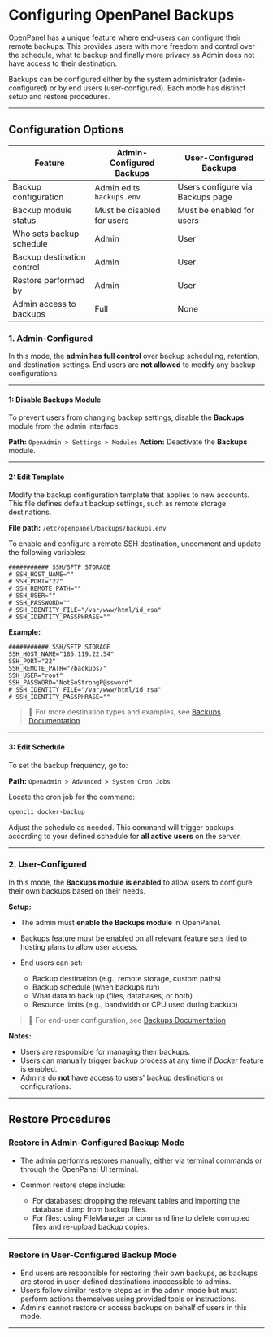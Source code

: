 # Configuring OpenPanel Backups

OpenPanel has a unique feature where end-users can configure their remote backups. This provides users with more freedom and control over the schedule, what to backup and finally more privacy as Admin does not have access to their destination.

Backups can be configured either by the system administrator (admin-configured) or by end users (user-configured). Each mode has distinct setup and restore procedures.

---

## Configuration Options

| Feature                    | Admin-Configured Backups       | User-Configured Backups               |
| -------------------------- | ------------------------------ | ------------------------------------- |
| Backup configuration       | Admin edits `backups.env`      | Users configure via Backups page      |
| Backup module status       | Must be disabled for users     | Must be enabled for users             |
| Who sets backup schedule   | Admin                          | User                                  |
| Backup destination control | Admin                          | User                                  |
| Restore performed by       | Admin                          | User                                  |
| Admin access to backups    | Full                           | None                                  |


### 1. Admin-Configured

In this mode, the **admin has full control** over backup scheduling, retention, and destination settings. End users are **not allowed** to modify any backup configurations.

---

#### 1: Disable Backups Module

To prevent users from changing backup settings, disable the **Backups** module from the admin interface.

**Path:**
`OpenAdmin > Settings > Modules`
**Action:** Deactivate the **Backups** module.

---

#### 2: Edit Template

Modify the backup configuration template that applies to new accounts. This file defines default backup settings, such as remote storage destinations.

**File path:**
`/etc/openpanel/backups/backups.env`

To enable and configure a remote SSH destination, uncomment and update the following variables:

```env
########### SSH/SFTP STORAGE
# SSH_HOST_NAME=""
# SSH_PORT="22"
# SSH_REMOTE_PATH=""
# SSH_USER=""
# SSH_PASSWORD=""
# SSH_IDENTITY_FILE="/var/www/html/id_rsa"
# SSH_IDENTITY_PASSPHRASE=""
```

**Example:**

```env
########### SSH/SFTP STORAGE
SSH_HOST_NAME="185.119.22.54"
SSH_PORT="22"
SSH_REMOTE_PATH="/backups/"
SSH_USER="root"
SSH_PASSWORD="NotSoStrongP@ssword"
# SSH_IDENTITY_FILE="/var/www/html/id_rsa"
# SSH_IDENTITY_PASSPHRASE=""
```

> 🔗 For more destination types and examples, see [Backups Documentation](/docs/panel/files/backups/#destinations)

---

#### 3: Edit Schedule

To set the backup frequency, go to:

**Path:**
`OpenAdmin > Advanced > System Cron Jobs`

Locate the cron job for the command:

```bash
opencli docker-backup
```

Adjust the schedule as needed. This command will trigger backups according to your defined schedule for **all active users** on the server.

---

### 2. User-Configured

In this mode, the **Backups module is enabled** to allow users to configure their own backups based on their needs.

**Setup:**

* The admin must **enable the Backups module** in OpenPanel.
* Backups feature must be enabled on all relevant feature sets tied to hosting plans to allow user access.
* End users can set:

  * Backup destination (e.g., remote storage, custom paths)
  * Backup schedule (when backups run)
  * What data to back up (files, databases, or both)
  * Resource limits (e.g., bandwidth or CPU used during backup)

> 🔗 For end-user configuration, see [Backups Documentation](/docs/panel/files/backups/)

**Notes:**

* Users are responsible for managing their backups.
* Users can manually trigger backup process at any time if *Docker* feature is enabled.
* Admins do **not** have access to users' backup destinations or configurations.

---

## Restore Procedures

### Restore in Admin-Configured Backup Mode

* The admin performs restores manually, either via terminal commands or through the OpenPanel UI terminal.
* Common restore steps include:

  * For databases: dropping the relevant tables and importing the database dump from backup files.
  * For files: using FileManager or command line to delete corrupted files and re-upload backup copies.

---

### Restore in User-Configured Backup Mode

* End users are responsible for restoring their own backups, as backups are stored in user-defined destinations inaccessible to admins.
* Users follow similar restore steps as in the admin mode but must perform actions themselves using provided tools or instructions.
* Admins cannot restore or access backups on behalf of users in this mode.

---

